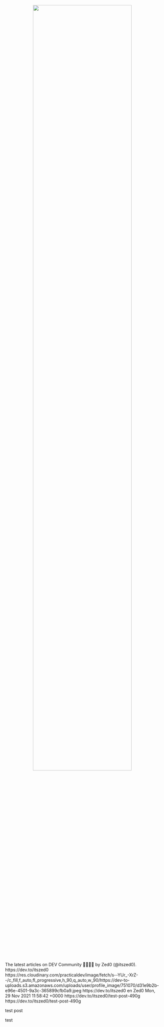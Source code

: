 <div id="header" align="center" >
  <img src="https://media.giphy.com/media/26u4nJPf0JtQPdStq/giphy.gif" width="80%"/>
</div>
<rss xmlns:atom="http://www.w3.org/2005/Atom" xmlns:dc="http://purl.org/dc/elements/1.1/" version="2.0">
<channel>
<title>DEV Community 👩‍💻👨‍💻: Zed0</title>
<description>The latest articles on DEV Community 👩‍💻👨‍💻 by Zed0 (@itszed0).</description>
<link>https://dev.to/itszed0</link>
<image>
<url>https://res.cloudinary.com/practicaldev/image/fetch/s--YUr_-XrZ--/c_fill,f_auto,fl_progressive,h_90,q_auto,w_90/https://dev-to-uploads.s3.amazonaws.com/uploads/user/profile_image/751070/d31e9b2b-e96e-4501-9a3c-365899cfb0a9.jpeg</url>
<title>DEV Community 👩‍💻👨‍💻: Zed0</title>
<link>https://dev.to/itszed0</link>
</image>
<atom:link rel="self" type="application/rss+xml" href="https://dev.to/feed/itszed0"/>
<language>en</language>
<item>
<title>Test Post</title>
<dc:creator>Zed0</dc:creator>
<pubDate>Mon, 29 Nov 2021 11:58:42 +0000</pubDate>
<link>https://dev.to/itszed0/test-post-490g</link>
<guid>https://dev.to/itszed0/test-post-490g</guid>
<description><p>test post</p> </description>
<category>test</category>
</item>
</channel>
</rss>
